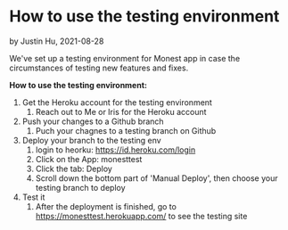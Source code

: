 # How to use the testing environment

by Justin Hu, 2021-08-28

We've set up a testing environment for Monest app in case the circumstances
of testing new features and fixes.

**How to use the testing environment:**

1. Get the Heroku account for the testing environment
   1. Reach out to Me or Iris for the Heroku account
2. Push your changes to a Github branch
   1. Puch your chagnes to a testing branch on Github
3. Deploy your branch to the testing env
   1. login to heorku: https://id.heroku.com/login
   2. Click on the App:  monesttest
   3. Click the tab:  Deploy
   4. Scroll down the bottom part of 'Manual Deploy', then choose
      your testing branch to deploy
4. Test it
   1. After the deployment is finished, go to https://monesttest.herokuapp.com/
   to see the testing site
